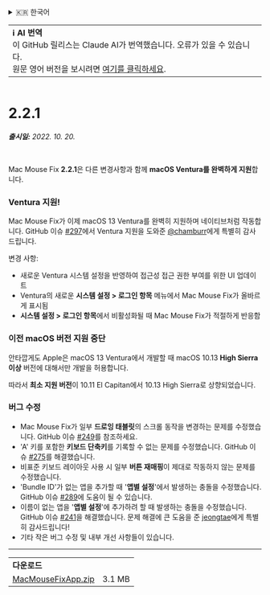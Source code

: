 <details>
<summary>🇰🇷 한국어</summary>

[🇬🇧 English (GitHub)](https://github.com/noah-nuebling/mac-mouse-fix/releases/tag/2.2.1)\
[🇦🇩 Català](https://redirect.macmousefix.com/?target=mmf-release&tag=2.2.1&locale=ca)\
[🇩🇪 Deutsch](https://redirect.macmousefix.com/?target=mmf-release&tag=2.2.1&locale=de)\
[🇪🇸 Español](https://redirect.macmousefix.com/?target=mmf-release&tag=2.2.1&locale=es)\
[🇫🇷 Français](https://redirect.macmousefix.com/?target=mmf-release&tag=2.2.1&locale=fr)\
[🇮🇩 Indonesia](https://redirect.macmousefix.com/?target=mmf-release&tag=2.2.1&locale=id)\
[🇮🇹 Italiano](https://redirect.macmousefix.com/?target=mmf-release&tag=2.2.1&locale=it)\
[🇭🇺 Magyar](https://redirect.macmousefix.com/?target=mmf-release&tag=2.2.1&locale=hu)\
[🇳🇱 Nederlands](https://redirect.macmousefix.com/?target=mmf-release&tag=2.2.1&locale=nl)\
[🇵🇱 Polski](https://redirect.macmousefix.com/?target=mmf-release&tag=2.2.1&locale=pl)\
[🇧🇷 Português (Brasil)](https://redirect.macmousefix.com/?target=mmf-release&tag=2.2.1&locale=pt-BR)\
[🇵🇹 Português (Portugal)](https://redirect.macmousefix.com/?target=mmf-release&tag=2.2.1&locale=pt-PT)\
[🇷🇴 Română](https://redirect.macmousefix.com/?target=mmf-release&tag=2.2.1&locale=ro)\
[🇸🇪 Svenska](https://redirect.macmousefix.com/?target=mmf-release&tag=2.2.1&locale=sv)\
[🇻🇳 Tiếng Việt](https://redirect.macmousefix.com/?target=mmf-release&tag=2.2.1&locale=vi)\
[🇹🇷 Türkçe](https://redirect.macmousefix.com/?target=mmf-release&tag=2.2.1&locale=tr)\
[🇨🇿 Čeština](https://redirect.macmousefix.com/?target=mmf-release&tag=2.2.1&locale=cs)\
[🇬🇷 Ελληνικά](https://redirect.macmousefix.com/?target=mmf-release&tag=2.2.1&locale=el)\
[🇷🇺 Русский](https://redirect.macmousefix.com/?target=mmf-release&tag=2.2.1&locale=ru)\
[🇺🇦 Українська](https://redirect.macmousefix.com/?target=mmf-release&tag=2.2.1&locale=uk)\
[🇮🇱 עברית](https://redirect.macmousefix.com/?target=mmf-release&tag=2.2.1&locale=he)\
[🇸🇦 العربية](https://redirect.macmousefix.com/?target=mmf-release&tag=2.2.1&locale=ar)\
[🇮🇳 हिन्दी](https://redirect.macmousefix.com/?target=mmf-release&tag=2.2.1&locale=hi)\
[🇹🇭 ไทย](https://redirect.macmousefix.com/?target=mmf-release&tag=2.2.1&locale=th)\
[🇨🇳 中文 (简体)](https://redirect.macmousefix.com/?target=mmf-release&tag=2.2.1&locale=zh-Hans)\
[🇨🇳 中文 (繁體)](https://redirect.macmousefix.com/?target=mmf-release&tag=2.2.1&locale=zh-Hant)\
[🇭🇰 中文（香港)](https://redirect.macmousefix.com/?target=mmf-release&tag=2.2.1&locale=zh-HK)\
[🇯🇵 日本語](https://redirect.macmousefix.com/?target=mmf-release&tag=2.2.1&locale=ja)\
**🇰🇷 한국어**\
[Help translate Mac Mouse Fix to different languages!](https://github.com/noah-nuebling/mac-mouse-fix/discussions/731)
</details>
<table align=><td>
<b>ℹ️ AI 번역</b><br>
이 GitHub 릴리스는 Claude AI가 번역했습니다. 오류가 있을 수 있습니다.<br>
원문 영어 버전을 보시려면 <a href="https://github.com/noah-nuebling/mac-mouse-fix/releases/tag/2.2.1">여기를 클릭하세요</a>.
</td></table>

<table></table>

# 2.2.1
***출시일:** 2022. 10. 20.*

<br>

Mac Mouse Fix **2.2.1**은 다른 변경사항과 함께 **macOS Ventura를 완벽하게 지원**합니다.

### Ventura 지원!
Mac Mouse Fix가 이제 macOS 13 Ventura를 완벽히 지원하며 네이티브처럼 작동합니다.
GitHub 이슈 [#297](https://github.com/noah-nuebling/mac-mouse-fix/issues/297)에서 Ventura 지원을 도와준 [@chamburr](https://github.com/chamburr)에게 특별히 감사드립니다.

변경 사항:

- 새로운 Ventura 시스템 설정을 반영하여 접근성 접근 권한 부여를 위한 UI 업데이트
- Ventura의 새로운 **시스템 설정 > 로그인 항목** 메뉴에서 Mac Mouse Fix가 올바르게 표시됨
- **시스템 설정 > 로그인 항목**에서 비활성화될 때 Mac Mouse Fix가 적절하게 반응함

### 이전 macOS 버전 지원 중단

안타깝게도 Apple은 macOS 13 Ventura에서 개발할 때 macOS 10.13 **High Sierra 이상** 버전에 대해서만 개발을 허용합니다.

따라서 **최소 지원 버전**이 10.11 El Capitan에서 10.13 High Sierra로 상향되었습니다.

### 버그 수정

- Mac Mouse Fix가 일부 **드로잉 태블릿**의 스크롤 동작을 변경하는 문제를 수정했습니다. GitHub 이슈 [#249](https://github.com/noah-nuebling/mac-mouse-fix/issues/249)를 참조하세요.
- 'A' 키를 포함한 **키보드 단축키**를 기록할 수 없는 문제를 수정했습니다. GitHub 이슈 [#275](https://github.com/noah-nuebling/mac-mouse-fix/issues/275)를 해결했습니다.
- 비표준 키보드 레이아웃 사용 시 일부 **버튼 재매핑**이 제대로 작동하지 않는 문제를 수정했습니다.
- 'Bundle ID'가 없는 앱을 추가할 때 '**앱별 설정**'에서 발생하는 충돌을 수정했습니다. GitHub 이슈 [#289](https://github.com/noah-nuebling/mac-mouse-fix/issues/289)에 도움이 될 수 있습니다.
- 이름이 없는 앱을 '**앱별 설정**'에 추가하려 할 때 발생하는 충돌을 수정했습니다. GitHub 이슈 [#241](https://github.com/noah-nuebling/mac-mouse-fix/issues/241)을 해결했습니다. 문제 해결에 큰 도움을 준 [jeongtae](https://github.com/jeongtae)에게 특별히 감사드립니다!
- 기타 작은 버그 수정 및 내부 개선 사항들이 있습니다.

---

<table align="start">
<tr>
    <td colspan=2>
        <b>다운로드</b>
    </td>
</tr>
<tr>
    <td><a href="https://github.com/noah-nuebling/mac-mouse-fix/releases/download/2.2.1/MacMouseFixApp.zip">MacMouseFixApp.zip</a></td>
    <td>3.1 MB</td>
</tr>
</table>